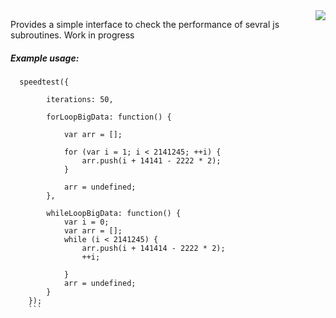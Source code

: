 <img src="http://i.imgur.com/PZ7OZCP.png" align="right">



Provides a simple interface to check the performance of sevral js subroutines. Work in progress





##### Example usage:

```
  speedtest({

        iterations: 50,

        forLoopBigData: function() {

            var arr = [];

            for (var i = 1; i < 2141245; ++i) {
                arr.push(i + 14141 - 2222 * 2);
            }

            arr = undefined;
        },

        whileLoopBigData: function() {
            var i = 0;
            var arr = [];
            while (i < 2141245) {
                arr.push(i + 141414 - 2222 * 2);
                ++i;

            }
            arr = undefined;
        }
    });
    ```
